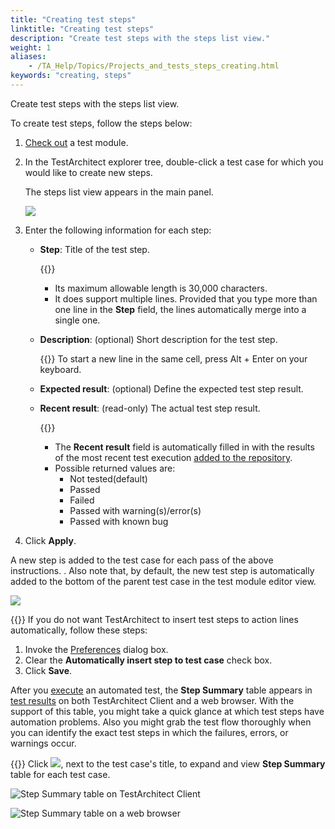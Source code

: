 ```yaml
--- 
title: "Creating test steps"
linktitle: "Creating test steps"
description: "Create test steps with the steps list view."
weight: 1
aliases: 
    - /TA_Help/Topics/Projects_and_tests_steps_creating.html
keywords: "creating, steps"
---
```


Create test steps with the steps list view.

To create test steps, follow the steps below:

1.  [Check out](/user-guide/projects-and-project-items/project-items/revision-control/check-out) a test module.

2.  In the TestArchitect explorer tree, double-click a test case for which you would like to create new steps.

    The steps list view appears in the main panel.

    ![](/images/TA_Help/Images/listview_steps.png)

3.  Enter the following information for each step:

    -   **Step**: Title of the test step.

        {{<note>}}

        -   Its maximum allowable length is 30,000 characters.
        -   It does support multiple lines. Provided that you type more than one line in the **Step** field, the lines automatically merge into a single one.
    -   **Description**: \(optional\) Short description for the test step.

        {{<tip>}} To start a new line in the same cell, press Alt + Enter on your keyboard.

    -   **Expected result**: \(optional\) Define the expected test step result.
    -   **Recent result**: \(read-only\) The actual test step result.

        {{<note>}}

        -   The **Recent result** field is automatically filled in with the results of the most recent test execution [added to the repository](/user-guide/working-with-test-results/adding-test-results-to-the-repository/).
        -   Possible returned values are:
            -   Not tested\(default\)
            -   Passed
            -   Failed
            -   Passed with warning\(s\)/error\(s\)
            -   Passed with known bug
4.  Click **Apply**.


A new step is added to the test case for each pass of the above instructions. . Also note that, by default, the new test step is automatically added to the bottom of the parent test case in the test module editor view.

![](/images/TA_Help/Images/ug67.png)

{{<tip>}} If you do not want TestArchitect to insert test steps to action lines automatically, follow these steps:

1.  Invoke the [Preferences](/user-guide/getting-started/working-with-testarchitect-client/advanced-features-of-testarchitect-client/preferences) dialog box.
2.  Clear the **Automatically insert step to test case** check box.
3.  Click **Save**.

After you [execute](/user-guide/projects-and-project-items/projects-in-testarchitect/execute-test) an automated test, the **Step Summary** table appears in [test results](/user-guide/working-with-test-results/) on both TestArchitect Client and a web browser. With the support of this table, you might take a quick glance at which test steps have automation problems. Also you might grab the test flow thoroughly when you can identify the exact test steps in which the failures, errors, or warnings occur.

{{<note>}} Click ![](/images/TA_Help/Images/Test_results_expand_detail.png), next to the test case's title, to expand and view **Step Summary** table for each test case.

![](/images/TA_Help/Images/step_summary_table_tac.png "Step Summary table on TestArchitect Client")

![](/images/TA_Help/Images/step_summary_table_web.png "Step Summary table on a web browser")



